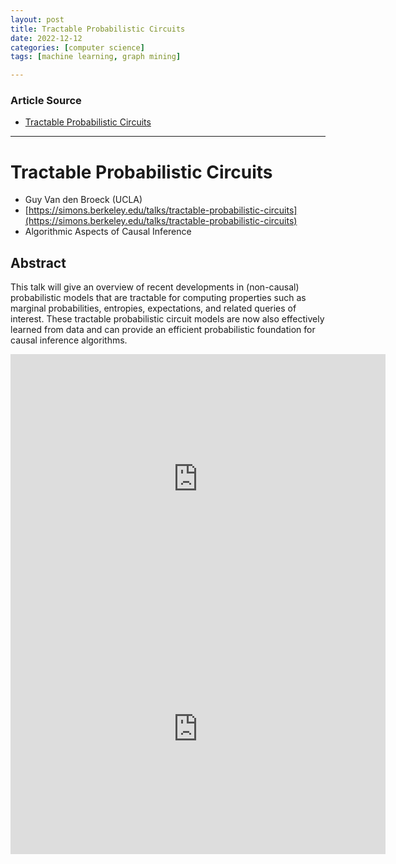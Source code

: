 ```yaml
---
layout: post
title: Tractable Probabilistic Circuits
date: 2022-12-12
categories: [computer science]
tags: [machine learning, graph mining]

---
```


### Article Source

* [Tractable Probabilistic Circuits](https://www.youtube.com/watch?v=oXE5XXgLXK0)


---

# Tractable Probabilistic Circuits

* Guy Van den Broeck (UCLA)
* [https://simons.berkeley.edu/talks/tractable-probabilistic-circuits](https://simons.berkeley.edu/talks/tractable-probabilistic-circuits)
* Algorithmic Aspects of Causal Inference

## Abstract

This talk will give an overview of recent developments in (non-causal) probabilistic models that are tractable for computing properties such as marginal probabilities, entropies, expectations, and related queries of interest. These tractable probabilistic circuit models are now also effectively learned from data and can provide an efficient probabilistic foundation for causal inference algorithms.

<iframe width="600" height="400" src="https://www.youtube.com/embed/oXE5XXgLXK0" title="YouTube video player" frameborder="0" allow="accelerometer; autoplay; clipboard-write; encrypted-media; gyroscope; picture-in-picture" allowfullscreen></iframe>


<iframe width="600" height="400" src="https://www.youtube.com/embed/jgXp09zcZUY" title="YouTube video player" frameborder="0" allow="accelerometer; autoplay; clipboard-write; encrypted-media; gyroscope; picture-in-picture" allowfullscreen></iframe>